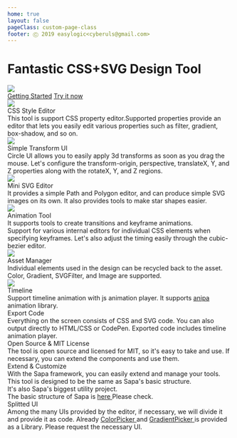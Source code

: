 ```yaml
---
home: true
layout: false
pageClass: custom-page-class
footer: Ⓒ 2019 easylogic<cyberuls@gmail.com> 
---
```


<h1>Fantastic CSS+SVG Design Tool</h1>

<div class='editor-image'>
    <img src='/images/editor.png' />
</div>

<div class='getting-started'>
    <a href='/docs/getting-started.html'>Getting Started</a>
    <a href='https://editor.easylogic.studio' target='_css_editor'>Try it now</a>
</div>

<div class='editor-summary'>
    <div class='list'>        
        <div class='item'>
            <div class='img'>
                <img src='/images/editor/css-style.png' />
            </div>                    
            <div class='content'>
                <div class='title'>CSS Style Editor</div>
                <div class='description'>
                    <div class='text'>This tool is support CSS property editor.Supported properties provide an editor that lets you easily edit various properties such as filter, gradient, box-shadow, and so on.
                    </div>
                </div>
            </div>
        </div>
        <div class='item'>       
            <div class='img'>
                <img src='/images/editor/css-transform.png' />
            </div>                 
            <div class='content'>
                <div class='title'>Simple Transform UI</div>
                <div class='description'>
                    <div class='text'>
                        Circle UI allows you to easily apply 3d transforms as soon as you drag the mouse. Let's configure the transform-origin, perspective, translateX, Y, and Z properties along with the rotateX, Y, and Z regions.
                    </div>
                </div>
            </div>
        </div>        
        <div class='item'>
            <div class='img'>
                <img src='/images/editor/svg-path-editor.png' />
            </div>                      
            <div class='content'>
                <div class='title'>Mini SVG Editor</div>
                <div class='description'>It provides a simple Path and Polygon editor, and can produce simple SVG images on its own. It also provides tools to make star shapes easier.</div>
            </div>
        </div>        
        <div class='item'>
            <div class='img'>
                <img src='/images/editor/css-animation.png' />
            </div>        
            <div class='content'>
                <div class='title'>Animation Tool</div>
                <div class='description'>It supports tools to create transitions and keyframe animations.<br /> Support for various internal editors for individual CSS elements when specifying keyframes. Let's also adjust the timing easily through the cubic-bezier editor.</div>
            </div>
        </div>
        <div class='item'>
            <div class='img full'>
                <img src='/images/editor/svgfilter.png' />
            </div>        
            <div class='content'>
                <div class='title'>Asset Manager</div>
                <div class='description'>Individual elements used in the design can be recycled back to the asset. Color, Gradient, SVGFilter, and Image are supported.</div>
            </div> 
        </div>
        <div class='item'>
            <div class='img full'>
                <img src='/images/editor/timeline.png' />
            </div>        
            <div class='content'>
                <div class='title'>Timeline</div>
                <div class='description'>Support timeline animation with js animation player. It supports <a href='https://github.com/easylogic/anipa' target='_anipa'>anipa</a> animation library. </div>
            </div> 
        </div>        
        <div class='item'>
            <div class='content'>        
                <div class='title'>Export Code</div>
                <div class='description'>Everything on the screen consists of CSS and SVG code. You can also output directly to HTML/CSS or CodePen. Exported code includes timeline animation player.</div>
            </div>
        </div>        
        <div class='item'>
            <div class='content'>                
                <div class='title'>Open Source & MIT License</div>
                <div class='description'>The tool is open source and licensed for MIT, so it's easy to take and use. If necessary, you can extend the components and use them.</div>
            </div>
        </div>
        <div class='item'>
            <div class='content'>                
                <div class='title'>Extend & Customize</div>
                <div class='description'>With the Sapa framework, you can easily extend and manage your tools. <br /> This tool is designed to be the same as Sapa's basic structure. <br /> It's also Sapa's biggest utility project. <br /> The basic structure of Sapa is <a href='https://github.com/easylogic/sapa/' target='_new_window'> here </a> Please check.</div>
            </div>
        </div>        
        <div class='item'>
            <div class='content'>                
                <div class='title'>Splitted UI</div>
                <div class='description'>Among the many UIs provided by the editor, if necessary, we will divide it and provide it as code. Already <a href='https://colorpicker.easylogic.studio/colorpicker/' target='_colorpicker'> ColorPicker </a> and <a href = 'https: //colorpicker.easylogic.studio/gradientpicker/' target = '_ gradient'> GradientPicker </a> is provided as a Library. Please request the necessary UI.</div>
            </div>
        </div>                
    </div>
</div>

<div class='editor-style'>
</div>

<div class='editor-animation'>
</div>

<div class='editor-code'>
</div>

<div class='editor-assets'>
</div>
